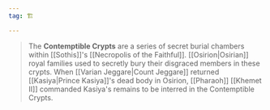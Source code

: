 ```yaml
---
tag: 🏗️

---
```

> The **Contemptible Crypts** are a series of secret burial chambers within [[Sothis]]'s [[Necropolis of the Faithful]]. [[Osirion|Osirian]] royal families used to secretly bury their disgraced members in these crypts.
> When [[Varian Jeggare|Count Jeggare]] returned [[Kasiya|Prince Kasiya]]'s dead body in Osirion, [[Pharaoh]] [[Khemet II]] commanded Kasiya's remains to be interred in the Contemptible Crypts.







